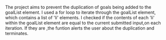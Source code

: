 The project aims to prevent the duplication of goals being added to the goalList element.
I used a for loop to iterate through the goalList element, which contains a list of 'li' elements.
I checked if the contents of each 'li' within the goalList element are equal to the current submitted input,on each iteration.
If they are ,the funtion alerts the user about the duplication and terminates.
